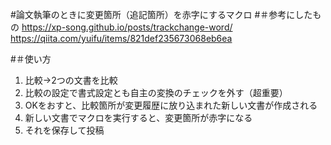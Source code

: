 

#論文執筆のときに変更箇所（追記箇所）を赤字にするマクロ
#＃参考にしたもの
https://xp-song.github.io/posts/trackchange-word/
https://qiita.com/yuifu/items/821def235673068eb6ea

#＃使い方
1. 比較→2つの文書を比較
1. 比較の設定で書式設定とも自主の変換のチェックを外す（超重要）
1. OKをおすと、比較箇所が変更履歴に放り込まれた新しい文書が作成される
1. 新しい文書でマクロを実行すると、変更箇所が赤字になる
1. それを保存して投稿
